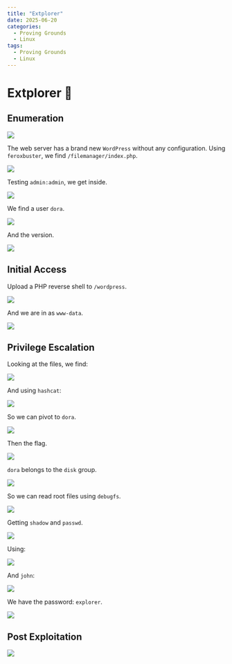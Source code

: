 ```yaml
---
title: "Extplorer"
date: 2025-06-20
categories:
  - Proving Grounds
  - Linux
tags:
  - Proving Grounds
  - Linux
---
```


# Extplorer 🔸
<!-- more -->

## Enumeration

![](../assets/Pasted%20image%2020250325123844.png)

The web server has a brand new `WordPress` without any configuration. Using `feroxbuster`, we find `/filemanager/index.php`.

![](../assets/Pasted%20image%2020250325124649.png)

Testing `admin:admin`, we get inside.

![](../assets/Pasted%20image%2020250325124724.png)

We find a user `dora`.

![](../assets/Pasted%20image%2020250325124853.png)

And the version.

![](../assets/Pasted%20image%2020250325124908.png)

## Initial Access

Upload a PHP reverse shell to `/wordpress`.

![](../assets/Pasted%20image%2020250325125904.png)

And we are in as `www-data`.

![](../assets/Pasted%20image%2020250325125929.png)

## Privilege Escalation

Looking at the files, we find:

![](../assets/Pasted%20image%2020250325135148.png)

And using `hashcat`:

![](../assets/Pasted%20image%2020250325135203.png)

So we can pivot to `dora`.

![](../assets/Pasted%20image%2020250325135237.png)

Then the flag.

![](../assets/Pasted%20image%2020250325135413.png)

`dora` belongs to the `disk` group.

![](../assets/Pasted%20image%2020250325140954.png)

So we can read root files using `debugfs`.

![](../assets/Pasted%20image%2020250325141038.png)

Getting `shadow` and `passwd`.

![](../assets/Pasted%20image%2020250325141111.png)

Using:

![](../assets/Pasted%20image%2020250325141126.png)

And `john`:

![](../assets/Pasted%20image%2020250325141140.png)

We have the password: `explorer`.

![](../assets/Pasted%20image%2020250325141159.png)

## Post Exploitation

![](../assets/Pasted%20image%2020250325141215.png)

